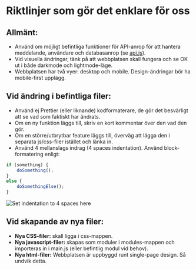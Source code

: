
# Riktlinjer som gör det enklare för oss

## Allmänt:
- Använd om möjligt befintliga funktioner för API-anrop för att hantera meddelande, användare och databasanrop (se [api.js](https://github.com/stoffe-fe23/versionhantering-grupp4-slutprojekt/wiki/Script-functions-%E2%80%90-api)).
- Vid visuella ändringar, tänk på att webbplatsen skall fungera och se OK ut i både darkmode och lightmode-läge.
- Webbplatsen har två vyer: desktop och mobile. Design-ändringar bör ha mobile-first upplägg.


## Vid ändring i befintliga filer:
- Använd ej Prettier (eller liknande) kodformaterare, de gör det besvärligt att se vad som faktiskt har ändrats.
- Om en ny funktion läggs till, skriv en kort kommentar över den vad den gör.
- Om en större/utbrytbar feature läggs till, överväg att lägga den i separata js/css-filer istället och länka in.
- Använd 4 mellanslags indrag (4 spaces indentation). Använd block-formatering enligt:
``` javascript
if (something) {
    doSomething();
}
else {
    doSomethingElse();
}
```
![Set indentation to 4 spaces here](https://github.com/stoffe-fe23/versionhantering-grupp4-slutprojekt/blob/main/images/doc-indentation.png?raw=true)

## Vid skapande av nya filer:
- **Nya CSS-filer:** skall ligga i css-mappen.
- **Nya javascript-filer:** skapas som moduler i modules-mappen och importeras in i main.js (eller befintlig modul vid behov).
- **Nya html-filer:** Webbplatsen är uppbyggd runt single-page design. Så undvik detta.


